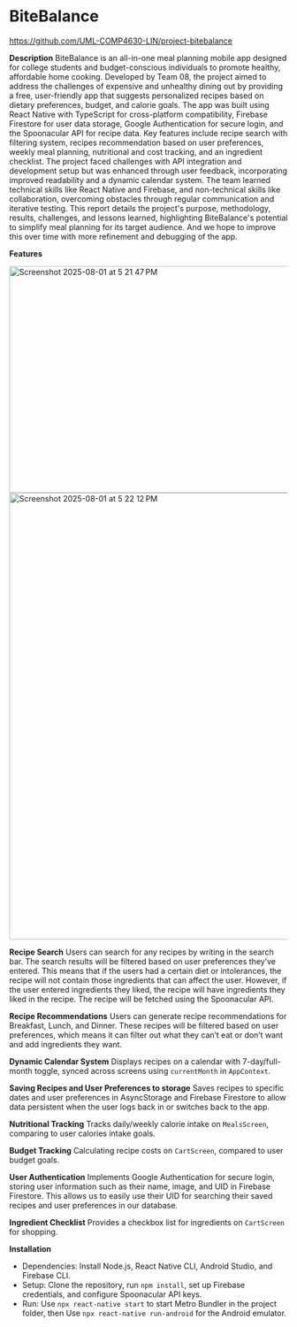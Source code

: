 # BiteBalance

https://github.com/UML-COMP4630-LIN/project-bitebalance

**Description**
BiteBalance is an all-in-one meal planning mobile app designed for college students and budget-conscious individuals to promote healthy, affordable home cooking. Developed by Team 08, the project aimed to address the challenges of expensive and unhealthy dining out by providing a free, user-friendly app that suggests personalized recipes based on dietary preferences, budget, and calorie goals. The app was built using React Native with TypeScript for cross-platform compatibility, Firebase Firestore for user data storage, Google Authentication for secure login, and the Spoonacular API for recipe data. Key features include recipe search with filtering system, recipes recommendation based on user preferences, weekly meal planning, nutritional and cost tracking, and an ingredient checklist. The project faced challenges with API integration and development setup but was enhanced through user feedback, incorporating improved readability and a dynamic calendar system. The team learned technical skills like React Native and Firebase, and non-technical skills like collaboration, overcoming obstacles through regular communication and iterative testing. This report details the project's purpose, methodology, results, challenges, and lessons learned, highlighting BiteBalance's potential to simplify meal planning for its target audience. And we hope to improve this over time with more refinement and debugging of the app.

**Features**

<img width="545" height="410" alt="Screenshot 2025-08-01 at 5 21 47 PM" src="https://github.com/user-attachments/assets/ab3270aa-d1f1-41de-82e7-23fe6e1b36c7" />

<img width="538" height="808" alt="Screenshot 2025-08-01 at 5 22 12 PM" src="https://github.com/user-attachments/assets/036ae0ac-4c76-48e4-b8f0-393195cfb67a" />


**Recipe Search**
Users can search for any recipes by writing in the search bar. The search results will be filtered based on user preferences they’ve entered. This means that if the users  had a certain diet or intolerances, the recipe will not contain those ingredients that can affect the user. However, if the user entered ingredients they liked, the recipe will have ingredients they liked in the recipe. The recipe will be fetched using the Spoonacular API.

**Recipe Recommendations**
Users can generate recipe recommendations for Breakfast, Lunch, and Dinner. These recipes will be filtered based on user preferences, which means it can filter out what they can’t eat or don’t want and add ingredients they want. 

**Dynamic Calendar System**
Displays recipes on a calendar with 7-day/full-month toggle, synced across screens using `currentMonth` in `AppContext`.

**Saving Recipes and User Preferences to storage**
Saves recipes to specific dates and user preferences in AsyncStorage and Firebase Firestore to allow data persistent when the user logs back in or switches back to the app.

**Nutritional Tracking**
Tracks daily/weekly calorie intake on `MealsScreen`, comparing to user calories intake goals.

**Budget Tracking**
Calculating recipe costs on `CartScreen`, compared to user budget goals.

**User Authentication**
Implements Google Authentication for secure login, storing user information such as their name, image, and UID in Firebase Firestore. This allows us to easily use their UID for searching their saved recipes and user preferences in our database.

**Ingredient Checklist**
Provides a checkbox list for ingredients on `CartScreen` for shopping.

**Installation**
- Dependencies: Install Node.js, React Native CLI, Android Studio, and Firebase CLI.
- Setup: Clone the repository, run `npm install`, set up Firebase credentials, and configure Spoonacular API keys.
- Run: Use `npx react-native start` to start Metro Bundler in the project folder, then Use `npx react-native run-android` for the Android emulator.
